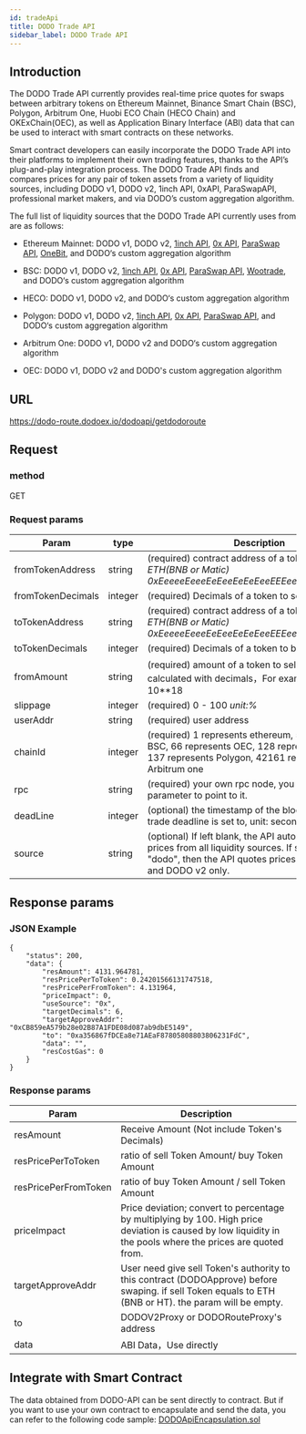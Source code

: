 ```yaml
---
id: tradeApi
title: DODO Trade API
sidebar_label: DODO Trade API
---
```


## Introduction

The DODO Trade API currently provides real-time price quotes for swaps between arbitrary tokens on Ethereum Mainnet, Binance Smart Chain (BSC), Polygon, Arbitrum One, Huobi ECO Chain (HECO Chain) and OKExChain(OEC), as well as Application Binary Interface (ABI) data that can be used to interact with smart contracts on these networks. 

Smart contract developers can easily incorporate the DODO Trade API into their platforms to implement their own trading features, thanks to the API’s plug-and-play integration process. The DODO Trade API finds and compares prices for any pair of token assets from a variety of liquidity sources, including DODO v1, DODO v2, 1inch API, 0xAPI, ParaSwapAPI, professional market makers, and via DODO’s custom aggregation algorithm.

The full list of liquidity sources that the DODO Trade API currently uses from are as follows:

- Ethereum Mainnet: DODO v1, DODO v2, [1inch API](https://docs.1inch.io/api/), [0x API](https://0x.org/), [ParaSwap API](https://developers.paraswap.network/), [OneBit](https://onebitquant.com/), and DODO‘s custom aggregation algorithm 

- BSC: DODO v1, DODO v2, [1inch API](https://docs.1inch.io/api/), [0x API](https://0x.org/), [ParaSwap API](https://developers.paraswap.network/), [Wootrade](https://woo.network/), and DODO‘s custom aggregation algorithm

- HECO: DODO v1, DODO v2, and DODO‘s custom aggregation algorithm 

- Polygon: DODO v1, DODO v2, [1inch API](https://docs.1inch.io/api/), [0x API](https://0x.org/), [ParaSwap API](https://developers.paraswap.network/), and DODO‘s custom aggregation algorithm 

- Arbitrum One: DODO v1, DODO v2 and DODO‘s custom aggregation algorithm 

- OEC: DODO v1, DODO v2 and DODO's custom aggregation algorithm

## URL

https://dodo-route.dodoex.io/dodoapi/getdodoroute

## Request

### method

GET

### Request params

| Param                       | type         | Description                                                      |
| ----------------------------| ------------ | -----------------------------------------------------------------|
| fromTokenAddress            | string       | (required)  contract address of a token to sell *ETH(BNB or Matic)  0xEeeeeEeeeEeEeeEeEeEeeEEEeeeeEeeeeeeeEEeE*  |
| fromTokenDecimals           | integer      | (required)  Decimals of a token to sell |
| toTokenAddress              | string       | (required)  contract address of a token to buy *ETH(BNB or Matic)  0xEeeeeEeeeEeEeeEeEeEeeEEEeeeeEeeeeeeeEEeE*   |
| toTokenDecimals             | integer      | (required)  Decimals of a token to buy  |
| fromAmount                  | string       | (required)  amount of a token to sell  NOTE：calculated with decimals，For example 1ETH =  10**18 |
| slippage                    | integer      | (required)  0 - 100   *unit:%* |
| userAddr                    | string       | (required)  user address |
| chainId                     | integer      | (required)  1 represents ethereum, 56 represents BSC, 66 represents OEC, 128 represents HECO, 137 represents Polygon, 42161 represents Arbitrum one |
| rpc                         | string       | (required)  your own rpc node, you can set this parameter to point to it.  |
| deadLine                    | integer      | (optional)  the timestamp of the block where the trade deadline is set to, unit: second |
| source                      | string       | (optional)  If left blank, the API automatically quotes prices from all liquidity sources. If source is set to "dodo", then the API quotes prices from DODO v1 and DODO v2 only. |



## Response params

### JSON Example

```
{
    "status": 200,
    "data": {
        "resAmount": 4131.964781,
        "resPricePerToToken": 0.24201566131747518,
        "resPricePerFromToken": 4.131964,
        "priceImpact": 0,
        "useSource": "0x",
        "targetDecimals": 6,
        "targetApproveAddr": "0xCB859eA579b28e02B87A1FDE08d087ab9dbE5149",
        "to": "0xa356867fDCEa8e71AEaF87805808803806231FdC",
        "data": "",
        "resCostGas": 0
    }
}

```

### Response params

| Param                          | Description                                                           |
| ------------------------------ | ----------------------------------------------------------------------|
| resAmount                      | Receive Amount (Not include Token's Decimals) |
| resPricePerToToken             | ratio of sell Token Amount/ buy Token Amount |
| resPricePerFromToken           | ratio of buy Token Amount / sell Token Amount |
| priceImpact                    | Price deviation; convert to percentage by multiplying by 100. High price deviation is caused by low liquidity in the pools where the prices are quoted from. |
| targetApproveAddr              | User need give sell Token's authority to this contract (DODOApprove) before swaping. if sell Token equals to ETH (BNB or HT). the param will be empty.  |
| to                             | DODOV2Proxy or DODORouteProxy's address |
| data                           | ABI Data，Use directly  |


## Integrate with Smart Contract

The data obtained from DODO-API can be sent directly to contract. But if you want to use your own contract to encapsulate and send the data, you can refer to the following code sample: [DODOApiEncapsulation.sol](https://github.com/DODOEX/dodo-example/blob/main/contracts/DODOApiEncapsulation.sol)